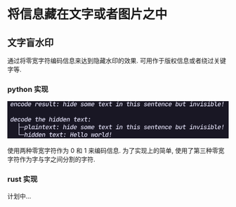 # 将信息藏在文字或者图片之中

## 文字盲水印

通过将零宽字符编码信息来达到隐藏水印的效果.
可用作于版权信息或者绕过关键字等.

### python 实现

![hide text](../images/blind-watermark-text.png)

使用两种零宽字符作为 0 和 1 来编码信息.
为了实现上的简单, 使用了第三种零宽字符作为字与字之间分割的字符.

### rust 实现

计划中...